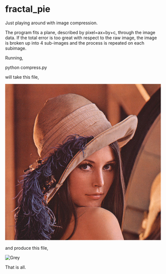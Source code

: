fractal_pie
===========

Just playing around with image compression.

The program fits a plane, described by pixel=ax+by+c, through the image data. If the total error is too great with respect to the raw image, the image is broken up into 4 sub-images and the process is repeated on each subimage.

Running,

   python compress.py

will take this file,

![Lena](https://raw.githubusercontent.com/daleobrien/fractal_pie/master/lena.png)

and produce this file,

![Grey](https://raw.githubusercontent.com/daleobrien/fractal_pie/raw/master/output_lena.png)

That is all.
